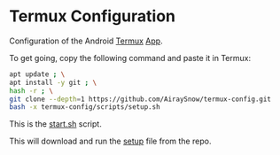 # Termux Configuration

Configuration of the Android [Termux](http://termux.com/) [App](https://play.google.com/store/apps/details?id=com.termux).

To get going, copy the following command and paste it in Termux:


```bash
apt update ; \
apt install -y git ; \
hash -r ; \
git clone --depth=1 https://github.com/AiraySnow/termux-config.git
bash -x termux-config/scripts/setup.sh
```

This is the [start.sh](scripts/start.sh) script.

This will download and run the [setup](scripts/setup.sh) file from the repo.

